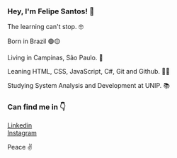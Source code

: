 ### Hey, I'm Felipe Santos! 👋

The learning can't stop. 🤓 <br>

Born in Brazil 🟢🟡 <br>

Living in Campinas, São Paulo. 🏡 <br>

Leaning HTML, CSS, JavaScript, C#, Git and Github. 👩‍💻 <br>

Studying System Analysis and Development at UNIP. 📚 <br>


### Can find me in 👇

[Linkedin](https://www.linkedin.com/in/felipe-santos-1a7151180/) <br>
[Instagram](https://www.instagram.com/felsantoss_/) <br>

Peace ✌
